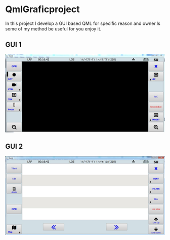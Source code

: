 # QmlGraficproject
In this project I develop a GUI based QML for specific reason and owner.Is some of my method be useful  for you enjoy it.
<h2/>GUI 1 </h2>
<img src="images\Live.JPG"/>
<h2/>GUI 2 </h2>
<img src="images\record.JPG"/>
